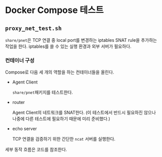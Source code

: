 # Docker Compose 테스트

## `proxy_net_test.sh`

`share/pnet`은 TCP 연결 중 local port를 변경하는 iptables SNAT rule을 추가하는 작업을 한다.
iptables를 쓸 수 있는 실행 환경과 외부 서버가 필요하다.

### 컨테이너 구성

Compose로 다음 세 개의 역할을 하는 컨테이너들을 올린다.

* Agent Client

  `share/pnet`패키지를 테스트한다.

* router

  Agent Client의 네트워크를 SNAT한다. (이 테스트에서 반드시 필요하진 않으나 나중에 다른 테스트에 필요하기 때문에 미리 준비했다.)

* echo server

  TCP 연결을 검증하기 위한 간단한 `ncat` 서버를 실행한다.

세부 동작 흐름은 코드를 참조한다.

